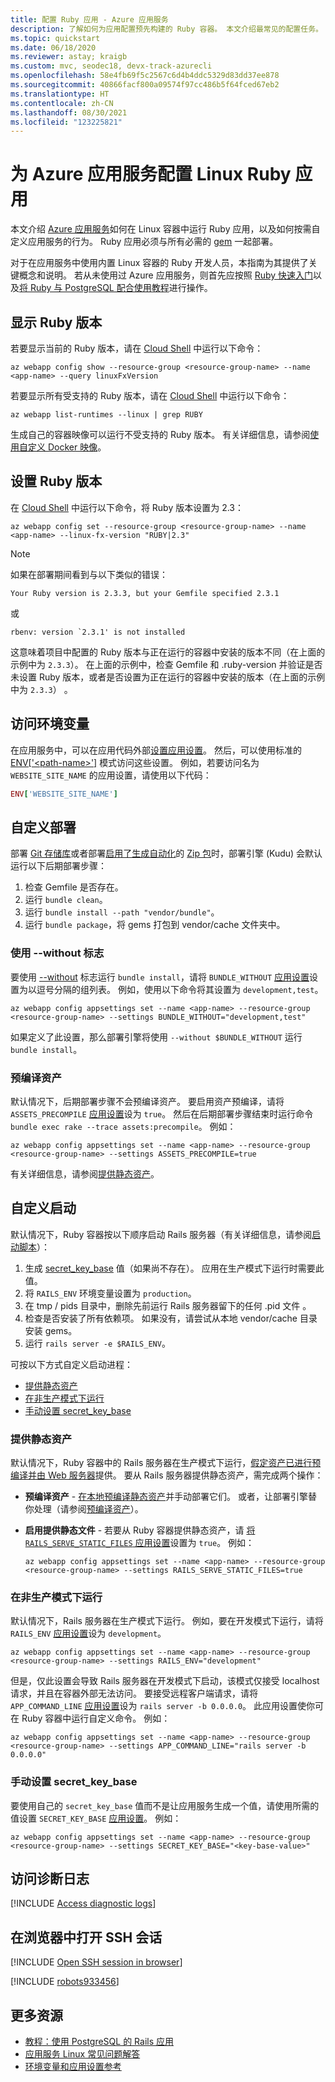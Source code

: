 ```yaml
---
title: 配置 Ruby 应用 - Azure 应用服务
description: 了解如何为应用配置预先构建的 Ruby 容器。 本文介绍最常见的配置任务。
ms.topic: quickstart
ms.date: 06/18/2020
ms.reviewer: astay; kraigb
ms.custom: mvc, seodec18, devx-track-azurecli
ms.openlocfilehash: 58e4fb69f5c2567c6d4b4ddc5329d83dd37ee878
ms.sourcegitcommit: 40866facf800a09574f97cc486b5f64fced67eb2
ms.translationtype: HT
ms.contentlocale: zh-CN
ms.lasthandoff: 08/30/2021
ms.locfileid: "123225821"
---
```

# <a name="configure-a-linux-ruby-app-for-azure-app-service"></a>为 Azure 应用服务配置 Linux Ruby 应用

本文介绍 [Azure 应用服务](overview.md)如何在 Linux 容器中运行 Ruby 应用，以及如何按需自定义应用服务的行为。 Ruby 应用必须与所有必需的 [gem](https://rubygems.org/gems) 一起部署。

对于在应用服务中使用内置 Linux 容器的 Ruby 开发人员，本指南为其提供了关键概念和说明。 若从未使用过 Azure 应用服务，则首先应按照 [Ruby 快速入门](quickstart-ruby.md)以及[将 Ruby 与 PostgreSQL 配合使用教程](tutorial-ruby-postgres-app.md)进行操作。

## <a name="show-ruby-version"></a>显示 Ruby 版本

若要显示当前的 Ruby 版本，请在 [Cloud Shell](https://shell.azure.com) 中运行以下命令：

```azurecli-interactive
az webapp config show --resource-group <resource-group-name> --name <app-name> --query linuxFxVersion
```

若要显示所有受支持的 Ruby 版本，请在 [Cloud Shell](https://shell.azure.com) 中运行以下命令：

```azurecli-interactive
az webapp list-runtimes --linux | grep RUBY
```

生成自己的容器映像可以运行不受支持的 Ruby 版本。 有关详细信息，请参阅[使用自定义 Docker 映像](tutorial-custom-container.md?pivots=container-linux)。

## <a name="set-ruby-version"></a>设置 Ruby 版本

在 [Cloud Shell](https://shell.azure.com) 中运行以下命令，将 Ruby 版本设置为 2.3：

```azurecli-interactive
az webapp config set --resource-group <resource-group-name> --name <app-name> --linux-fx-version "RUBY|2.3"
```

> [!NOTE]
> 如果在部署期间看到与以下类似的错误：
> ```
> Your Ruby version is 2.3.3, but your Gemfile specified 2.3.1
> ```
> 或
> ```
> rbenv: version `2.3.1' is not installed
> ```
> 这意味着项目中配置的 Ruby 版本与正在运行的容器中安装的版本不同（在上面的示例中为 `2.3.3`）。 在上面的示例中，检查 Gemfile 和 .ruby-version 并验证是否未设置 Ruby 版本，或者是否设置为正在运行的容器中安装的版本（在上面的示例中为 `2.3.3`） 。

## <a name="access-environment-variables"></a>访问环境变量

在应用服务中，可以在应用代码外部[设置应用设置](configure-common.md#configure-app-settings)。 然后，可以使用标准的 [ENV['\<path-name>']](https://ruby-doc.org/core-2.3.3/ENV.html) 模式访问这些设置。 例如，若要访问名为 `WEBSITE_SITE_NAME` 的应用设置，请使用以下代码：

```ruby
ENV['WEBSITE_SITE_NAME']
```

## <a name="customize-deployment"></a>自定义部署

部署 [Git 存储库](deploy-local-git.md)或者部署[启用了生成自动化](deploy-zip.md#enable-build-automation-for-zip-deploy)的 [Zip 包](deploy-zip.md)时，部署引擎 (Kudu) 会默认运行以下后期部署步骤：

1. 检查 Gemfile 是否存在。
1. 运行 `bundle clean`。 
1. 运行 `bundle install --path "vendor/bundle"`。
1. 运行 `bundle package`，将 gems 打包到 vendor/cache 文件夹中。

### <a name="use---without-flag"></a>使用 --without 标志

要使用 [--without](https://bundler.io/man/bundle-install.1.html) 标志运行 `bundle install`，请将 `BUNDLE_WITHOUT` [应用设置](configure-common.md#configure-app-settings)设置为以逗号分隔的组列表。 例如，使用以下命令将其设置为 `development,test`。

```azurecli-interactive
az webapp config appsettings set --name <app-name> --resource-group <resource-group-name> --settings BUNDLE_WITHOUT="development,test"
```

如果定义了此设置，那么部署引擎将使用 `--without $BUNDLE_WITHOUT` 运行 `bundle install`。

### <a name="precompile-assets"></a>预编译资产

默认情况下，后期部署步骤不会预编译资产。 要启用资产预编译，请将 `ASSETS_PRECOMPILE` [应用设置](configure-common.md#configure-app-settings)设为 `true`。 然后在后期部署步骤结束时运行命令 `bundle exec rake --trace assets:precompile`。 例如：

```azurecli-interactive
az webapp config appsettings set --name <app-name> --resource-group <resource-group-name> --settings ASSETS_PRECOMPILE=true
```

有关详细信息，请参阅[提供静态资产](#serve-static-assets)。

## <a name="customize-start-up"></a>自定义启动

默认情况下，Ruby 容器按以下顺序启动 Rails 服务器（有关详细信息，请参阅[启动脚本](https://github.com/Azure-App-Service/ruby/blob/master/2.3.8/startup.sh)）：

1. 生成 [secret_key_base](https://edgeguides.rubyonrails.org/security.html#environmental-security) 值（如果尚不存在）。 应用在生产模式下运行时需要此值。
1. 将 `RAILS_ENV` 环境变量设置为 `production`。
1. 在 tmp / pids 目录中，删除先前运行 Rails 服务器留下的任何 .pid 文件 。
1. 检查是否安装了所有依赖项。 如果没有，请尝试从本地 vendor/cache 目录安装 gems。
1. 运行 `rails server -e $RAILS_ENV`。

可按以下方式自定义启动进程：

- [提供静态资产](#serve-static-assets)
- [在非生产模式下运行](#run-in-non-production-mode)
- [手动设置 secret_key_base](#set-secret_key_base-manually)

### <a name="serve-static-assets"></a>提供静态资产

默认情况下，Ruby 容器中的 Rails 服务器在生产模式下运行，[假定资产已进行预编译并由 Web 服务器](https://guides.rubyonrails.org/asset_pipeline.html#in-production)提供。 要从 Rails 服务器提供静态资产，需完成两个操作：

- **预编译资产** - [在本地预编译静态资产](https://guides.rubyonrails.org/asset_pipeline.html#local-precompilation)并手动部署它们。 或者，让部署引擎替你处理（请参阅[预编译资产](#precompile-assets)）。
- **启用提供静态文件** - 若要从 Ruby 容器提供静态资产，请 [将 `RAILS_SERVE_STATIC_FILES` 应用设置](configure-common.md#configure-app-settings)设置为 `true`。 例如：

    ```azurecli-interactive
    az webapp config appsettings set --name <app-name> --resource-group <resource-group-name> --settings RAILS_SERVE_STATIC_FILES=true
    ```

### <a name="run-in-non-production-mode"></a>在非生产模式下运行

默认情况下，Rails 服务器在生产模式下运行。 例如，要在开发模式下运行，请将 `RAILS_ENV` [应用设置](configure-common.md#configure-app-settings)设为 `development`。

```azurecli-interactive
az webapp config appsettings set --name <app-name> --resource-group <resource-group-name> --settings RAILS_ENV="development"
```

但是，仅此设置会导致 Rails 服务器在开发模式下启动，该模式仅接受 localhost 请求，并且在容器外部无法访问。 要接受远程客户端请求，请将 `APP_COMMAND_LINE` [应用设置](configure-common.md#configure-app-settings)设为 `rails server -b 0.0.0.0`。 此应用设置使你可在 Ruby 容器中运行自定义命令。 例如：

```azurecli-interactive
az webapp config appsettings set --name <app-name> --resource-group <resource-group-name> --settings APP_COMMAND_LINE="rails server -b 0.0.0.0"
```

### <a name="set-secret_key_base-manually"></a><a name="set-secret_key_base-manually"></a> 手动设置 secret_key_base

要使用自己的 `secret_key_base` 值而不是让应用服务生成一个值，请使用所需的值设置 `SECRET_KEY_BASE` [应用设置](configure-common.md#configure-app-settings)。 例如：

```azurecli-interactive
az webapp config appsettings set --name <app-name> --resource-group <resource-group-name> --settings SECRET_KEY_BASE="<key-base-value>"
```

## <a name="access-diagnostic-logs"></a>访问诊断日志

[!INCLUDE [Access diagnostic logs](../../includes/app-service-web-logs-access-no-h.md)]

## <a name="open-ssh-session-in-browser"></a>在浏览器中打开 SSH 会话

[!INCLUDE [Open SSH session in browser](../../includes/app-service-web-ssh-connect-builtin-no-h.md)]

[!INCLUDE [robots933456](../../includes/app-service-web-configure-robots933456.md)]

## <a name="more-resources"></a>更多资源

- [教程：使用 PostgreSQL 的 Rails 应用](tutorial-ruby-postgres-app.md)
- [应用服务 Linux 常见问题解答](faq-app-service-linux.yml)
- [环境变量和应用设置参考](reference-app-settings.md)